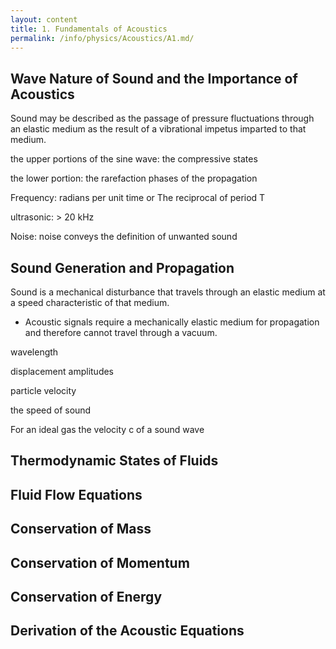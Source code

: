 ```yaml
---
layout: content
title: 1. Fundamentals of Acoustics
permalink: /info/physics/Acoustics/A1.md/
---
```

## Wave Nature of Sound and the Importance of Acoustics
Sound may be described as the passage of pressure fluctuations
through an elastic medium as the result of a vibrational impetus imparted to that
medium.

the upper portions of the sine wave:
the compressive states

the lower portion: 
the rarefaction phases of the propagation

Frequency: radians per unit time or The reciprocal of period T

ultrasonic: > 20 kHz

Noise: noise conveys
the definition of unwanted sound



## Sound Generation and Propagation
Sound is a mechanical disturbance that travels through an elastic medium at a
speed characteristic of that medium.
* Acoustic signals require a mechanically elastic medium for propagation
and therefore cannot travel through a vacuum.

wavelength

displacement amplitudes

particle velocity

the speed of sound

For an ideal gas the velocity c of a sound wave


## Thermodynamic States of Fluids



## Fluid Flow Equations



## Conservation of Mass



## Conservation of Momentum


## Conservation of Energy


## Derivation of the Acoustic Equations
